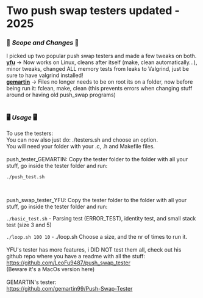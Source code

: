 # Two push swap testers updated - 2025
### :wrench: ___Scope and Changes___ :wrench:
I picked up two popular push swap testers and made a few tweaks on both.
<br>
**<u>yfu</u>** -> Now works on Linux, cleans after itself (make, clean automatically...), minor tweaks, changed ALL memory tests from leaks to Valgrind, just be sure to have valgrind installed!
<br>
**<u>gemartin</u>** -> Files no longer needs to be on root its on a folder, now before being run it: fclean, make, clean (this prevents errors when changing stuff around or having old push_swap programs) <br> <br>

### :desktop_computer: ___Usage___ :desktop_computer:
To use the testers:
<br>
You can now also just do: ./testers.sh and choose an option.
<br>
You will need your folder with your .c, .h and Makefile files.<br>
<br> push_tester_GEMARTIN: Copy the tester folder to the folder with all your stuff, go inside the tester folder and run: 

```./push_test.sh```

<br>

push_swap_tester_YFU: Copy the tester folder to the folder with all your stuff, go inside the tester folder and run:  

```./basic_test.sh```  -  Parsing test (ERROR_TEST), identity test, and small stack test (size 3 and 5)

```./loop.sh 100 10``` - ./loop.sh <stack size> <loop times>  Choose a size, and the nr of times to run it.
<br>
<br>
YFU's tester has more features, i DID NOT  test them all, check out his github repo where you have a readme with all the stuff:<br>
https://github.com/LeoFu9487/push_swap_tester<br>
(Beware it's a MacOs version here)<br>
<br>
GEMARTIN's tester:<br>
https://github.com/gemartin99/Push-Swap-Tester<br>
<br>
